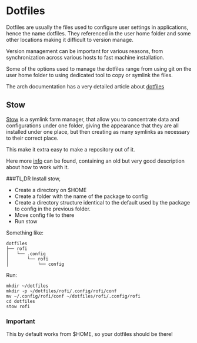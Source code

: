 # Dotfiles
Dotfiles are usually the files used to configure user settings in applications, hence the name dotfiles. They referenced in the user home folder and some other locations making it difficult to version manage.

Version management can be important for various reasons, from synchronization across various hosts to fast machine installation. 

Some of the options used to manage the dotfiles range from using git on the user home folder to using dedicated tool to copy or symlink the files.

The arch documentation has a very detailed article about [dotfiles](https://wiki.archlinux.org/index.php/Dotfiles)

## Stow
[Stow](https://www.gnu.org/software/stow/) is a symlink farm manager, that allow you to concentrate data and configurations under one folder, giving the appearance that they are all installed under one place, but then creating as many symlinks as necessary to their correct place.

This make it extra easy to make a repository out of it.

Here more [info](http://brandon.invergo.net/news/2012-05-26-using-gnu-stow-to-manage-your-dotfiles.html) can be found, containing an old but very good description about how to work with it.

###TL,DR
Install stow, 

* Create a <dotfile> directory on $HOME
* Create a folder with the name of the package to config
* Create a directory structure identical to the default used by the package to config in the previous folder.
* Move config file to there
* Run stow <folder name>

Something like:
```
dotfiles
├── rofi
│   └── .config
│       └── rofi
│           └── config
```
Run:
```
mkdir ~/dotfiles
mkdir -p ~/dotfiles/rofi/.config/rofi/conf
mv ~/.config/rofi/conf ~/dotfiles/rofi/.config/rofi
cd dotfiles
stow rofi
```

### Important
This by default works from $HOME, so your dotfiles should be there!
